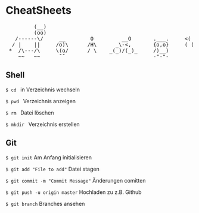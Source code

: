 # CheatSheets

<pre>
         (__)
         (oo)
   /------\/     __        O         __O       .___.     <( ,, )>
  / |    ||     /o)\      /H\      _\-<,       {o,o}     ( (..) )    (-_(-_(-_-)_-)_-)
 *  /\---/\     \(o/      / \    _(_)/(_)_     /)__)        -
    ~~   ~~      ¯¯                            -"-"-
</pre>

## Shell

 ```$ cd ``` in Verzeichnis wechseln

 ```$ pwd ``` Verzeichnis anzeigen
 
 ```$ rm ``` Datei löschen
 
 ```$ mkdir ``` Verzeichnis erstellen

## Git
```$ git init```  Am Anfang initialisieren

```$ git add "File to add"``` Datei stagen

```$ git commit -m "Commit Message"``` Änderungen comitten

```$ git push -u origin master``` Hochladen zu z.B. Github

```$ git branch``` Branches ansehen
